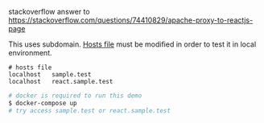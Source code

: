stackoverflow answer to https://stackoverflow.com/questions/74410829/apache-proxy-to-reactjs-page

This uses subdomain. [Hosts file](https://en.wikipedia.org/wiki/Hosts_(file)) must be modified in order to test it in local environment.
```plaintext
# hosts file
localhost	sample.test
localhost	react.sample.test
```

```sh
# docker is required to run this demo
$ docker-compose up
# try access sample.test or react.sample.test
```